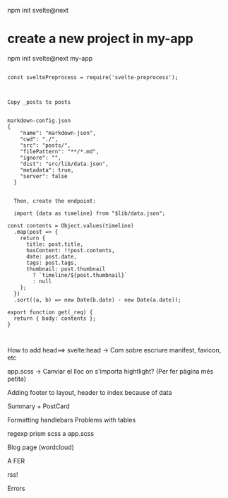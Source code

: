 npm init svelte@next

# create a new project in my-app

npm init svelte@next my-app

```

const sveltePreprocess = require('svelte-preprocess');



Copy _posts to posts


markdown-config.json
{
    "name": "markdown-json",
    "cwd": "./",
    "src": "posts/",
    "filePattern": "**/*.md",
    "ignore": "",
    "dist": "src/lib/data.json",
    "metadata": true,
    "server": false
  }


  Then, create the endpoint:

  import {data as timeline} from "$lib/data.json";

const contents = Object.values(timeline)
  .map(post => {
    return {
      title: post.title,
      hasContent: !!post.contents,
      date: post.date,
      tags: post.tags,
      thumbnail: post.thumbnail
        ? `timeline/${post.thumbnail}`
        : null
    };
  })
  .sort((a, b) => new Date(b.date) - new Date(a.date));

export function get(_req) {
  return { body: contents };
}



```

How to add head==> svelte:head  -> Com sobre escriure
manifest, favicon, etc

app.scss -> Canviar el lloc on s'importa hightlight? (Per fer pàgina més petita)



Adding footer to layout, header to index because of data


Summary + PostCard


Formatting handlebars Problems with tables

regexp
prism scss a app.scss


Blog page (wordcloud)


A FER


rss!

Errors